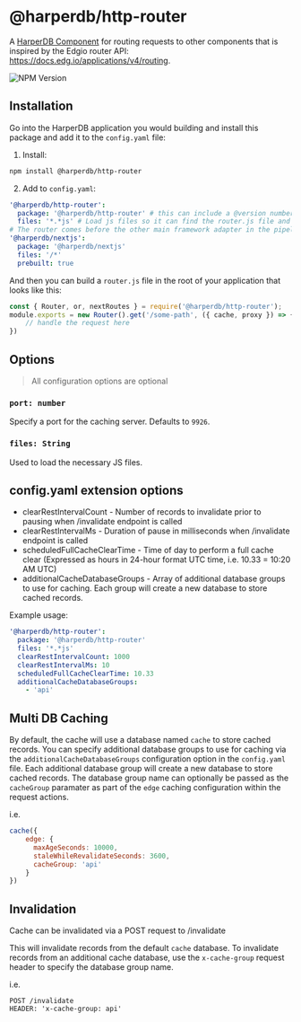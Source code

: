 # @harperdb/http-router

A [HarperDB Component](https://docs.harperdb.io/docs/developers/components) for routing requests to other components that is inspired by the Edgio router API: https://docs.edg.io/applications/v4/routing.

![NPM Version](https://img.shields.io/npm/v/%40harperdb%2Fhttp-router)

## Installation
Go into the HarperDB application you would building and install this package and add it to the `config.yaml` file:

1. Install:

```sh
npm install @harperdb/http-router
```

2. Add to `config.yaml`:

```yaml
'@harperdb/http-router':
  package: '@harperdb/http-router' # this can include a @version number if desired
  files: '*.*js' # Load js files so it can find the router.js file and config
# The router comes before the other main framework adapter in the pipeline
'@harperdb/nextjs':
  package: '@harperdb/nextjs'
  files: '/*'
  prebuilt: true
```

And then you can build a `router.js` file in the root of your application that looks like this:

```js
const { Router, or, nextRoutes } = require('@harperdb/http-router');
module.exports = new Router().get('/some-path', ({ cache, proxy }) => {
	// handle the request here
})
```

## Options

> All configuration options are optional

### `port: number`

Specify a port for the caching server. Defaults to `9926`.

### `files: String`

Used to load the necessary JS files.


## config.yaml extension options

- clearRestIntervalCount - Number of records to invalidate prior to pausing when /invalidate endpoint is called
- clearRestIntervalMs - Duration of pause in milliseconds when /invalidate endpoint is called
- scheduledFullCacheClearTime - Time of day to perform a full cache clear (Expressed as hours in 24-hour format UTC time, i.e. 10.33 = 10:20 AM UTC)
- additionalCacheDatabaseGroups - Array of additional database groups to use for caching. Each group will create a new database to store cached records.

Example usage:


```yaml
'@harperdb/http-router':
  package: '@harperdb/http-router'
  files: '*.*js'
  clearRestIntervalCount: 1000
  clearRestIntervalMs: 10
  scheduledFullCacheClearTime: 10.33
  additionalCacheDatabaseGroups:
    - 'api'
```

## Multi DB Caching

By default, the cache will use a database named `cache` to store cached records. You can specify additional database groups to use for caching via the `additionalCacheDatabaseGroups` configuration option in the `config.yaml` file.
Each additional database group will create a new database to store cached records. The database group name can optionally be passed as the `cacheGroup` paramater as part of the `edge` caching configuration within the request actions.

i.e.

```js
cache({
    edge: {
      maxAgeSeconds: 10000,
      staleWhileRevalidateSeconds: 3600,
      cacheGroup: 'api'
    }
})
```

## Invalidation

Cache can be invalidated via a POST request to /invalidate

This will invalidate records from the default `cache` database. To invalidate records from an additional cache database, use the `x-cache-group` request header to specify the database group name.

i.e.

```
POST /invalidate
HEADER: 'x-cache-group: api'
```
